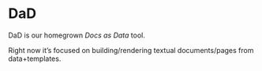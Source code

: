 # DaD

DaD is our homegrown *Docs as Data* tool.

Right now it’s focused on building/rendering textual documents/pages from data+templates.
